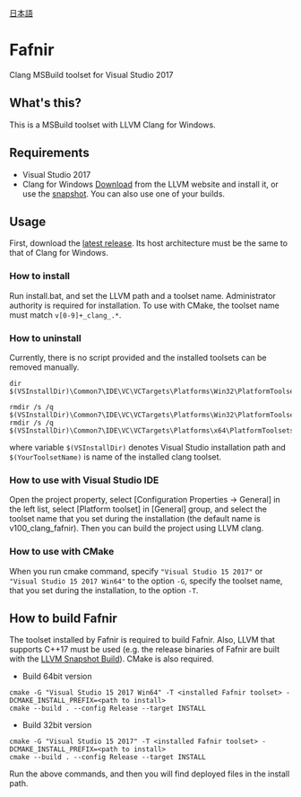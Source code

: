 [日本語](./README_ja.md)
# Fafnir

Clang MSBuild toolset for Visual Studio 2017

## What's this?

This is a MSBuild toolset with LLVM Clang for Windows.

## Requirements

* Visual Studio 2017
* Clang for Windows
  [Download](http://releases.llvm.org/download.html) from the LLVM website and install it, or use the [snapshot](http://llvm.org/builds/). You can also use one of your builds.

## Usage

First, download the [latest release](https://github.com/kazatsuyu/fafnir/releases/). Its host architecture must be the same to that of Clang for Windows.

### How to install

Run install.bat, and set the LLVM path and a toolset name. Administrator authority is required for installation. To use with CMake, the toolset name must match `v[0-9]+_clang_.*`.  

### How to uninstall

Currently, there is no script provided and the installed toolsets can be removed manually.

```
dir $(VSInstallDir)\Common7\IDE\VC\VCTargets\Platforms\Win32\PlatformToolsets\

rmdir /s /q $(VSInstallDir)\Common7\IDE\VC\VCTargets\Platforms\Win32\PlatformToolsets\$(YourToolsetName)
rmdir /s /q $(VSInstallDir)\Common7\IDE\VC\VCTargets\Platforms\x64\PlatformToolsets\$(YourToolsetName)
```
where variable `$(VSInstallDir)` denotes Visual Studio installation path and `$(YourToolsetName)` is name of the installed clang toolset.

### How to use with Visual Studio IDE

Open the project property, select \[Configuration Properties -> General\] in the left list, select \[Platform toolset\] in \[General\] group, and select the toolset name that you set during the installation (the default name is v100_clang_fafnir). Then you can build the project using LLVM clang.

### How to use with CMake

When you run cmake command, specify `"Visual Studio 15 2017"` or `"Visual Studio 15 2017 Win64"` to the option `-G`, specify the toolset name, that you set during the installation, to the option `-T`.

## How to build Fafnir

The toolset installed by Fafnir is required to build Fafnir. Also, LLVM that supports C++17 must be used (e.g. the release binaries of Fafnir are built with the [LLVM Snapshot Build](http://llvm.org/builds/)). CMake is also required.

* Build 64bit version
```
cmake -G "Visual Studio 15 2017 Win64" -T <installed Fafnir toolset> -DCMAKE_INSTALL_PREFIX=<path to install>
cmake --build . --config Release --target INSTALL
```

* Build 32bit version
```
cmake -G "Visual Studio 15 2017" -T <installed Fafnir toolset> -DCMAKE_INSTALL_PREFIX=<path to install>
cmake --build . --config Release --target INSTALL
```

Run the above commands, and then you will find deployed files in the install path.
